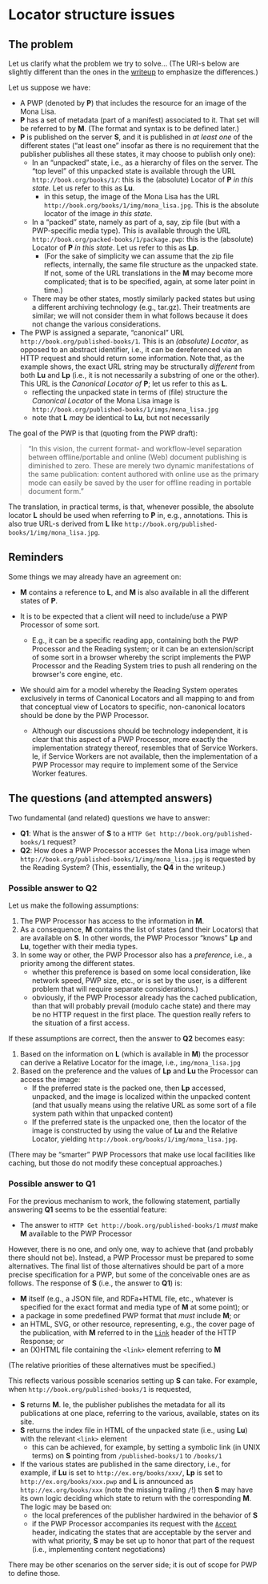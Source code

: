 
# Locator structure issues

## The problem

Let us clarify what the problem we try to solve... (The URI-s below are slightly different than the ones in the [writeup](https://github.com/w3c/dpub-pwp-loc/blob/gh-pages/locators.md) to emphasize the differences.)

Let us suppose we have:

* A PWP (denoted by **P**) that includes the resource for an image of the Mona Lisa.
* **P** has a set of metadata (part of a manifest) associated to it. That set will be referred to by **M**. (The format and syntax is to be defined later.)
* **P** is published on the server **S**, and it is published in *at least one* of the different states (“at least one” insofar as there is no requirement that the publisher publishes all these states, it may choose to publish only one):
   * In an “unpacked” state, i.e., as a hierarchy of files on the server. The “top level” of this unpacked state is available through the URL `http://book.org/books/1/`: this is the (absolute) Locator of **P** *in this state*. Let us refer to this as **Lu**.
     * in this setup, the image of the Mona Lisa has the URL `http://book.org/books/1/img/mona_lisa.jpg`. This is the absolute locator of the image *in this state*.  
   * In a “packed” state, namely as part of a, say, zip file (but with a PWP-specific media type). This is available through the URL `http://book.org/packed-books/1/package.pwp`: this is the (absolute) Locator of **P** *in this state*. Let us refer to this as **Lp**.
     * (For the sake of simplicity we can assume that the zip file reflects, internally, the same file structure as the unpacked state. If not, some of the URL translations in the **M** may become more complicated; that is to be specified, again, at some later point in time.)
   * There may be other states, mostly similarly packed states but using a different archiving technology (e.g., tar.gz). Their treatments are similar; we will not consider them in what follows because it does not change the various considerations.
* The PWP is assigned a separate, “canonical”  URL `http://book.org/published-books/1`. This is an *(absolute) Locator*, as opposed to an abstract identifier, i.e., it can be dereferenced via an HTTP request and should return some information. Note that, as the example shows, the exact URL string may be structurally *different* from both **Lu** and **Lp** (i.e., it is not necessarily a substring of one or the other). This URL is the *Canonical Locator of* **P**; let us refer to this as **L**.
	* reflecting the unpacked state in terms of (file) structure the *Canonical Locator* of the Mona Lisa image is `http://book.org/published-books/1/imgs/mona_lisa.jpg`
    * note that **L** _may_ be identical to **Lu**, but not necessarily

The goal of the PWP is that (quoting from the PWP draft):

>  “In this vision, the current format- and workflow-level separation between offline/portable and online (Web) document publishing is diminished to zero. These are merely two dynamic manifestations of the same publication: content authored with online use as the primary mode can easily be saved by the user for offline reading in portable document form.”

The translation, in practical terms, is that, whenever possible, the absolute locator **L**  should be used when referring to **P** in, e.g., annotations. This is also true URL-s derived from **L** like `http://book.org/published-books/1/img/mona_lisa.jpg`.

## Reminders

Some things we may already have an agreement on:

* **M** contains a reference to **L**, and **M** is also available in all the different states of **P**.
* It is to be expected that a client will need to include/use a PWP Processor of some sort.
  * E.g., it can be a specific reading app, containing both the PWP Processor and the Reading system; or it can be an extension/script of some sort in a browser whereby the script implements the PWP Processor and the Reading System tries to push all rendering on the browser's core engine, etc.

* We should aim for a model whereby the Reading System operates exclusively in terms of Canonical Locators and all mapping to and from that conceptual view of Locators to specific, non-canonical locators should be done by the PWP Processor.
    * Although our discussions should be technology independent, it is clear that this aspect of a PWP Processor, more exactly the implementation strategy thereof, resembles that of Service Workers. Ie, if Service Workers are not available, then the implementation of a PWP Processor may require to implement some of the Service Worker features.

## The questions (and attempted answers)

Two fundamental (and related) questions we have to answer:

* **Q1**: What is the answer of **S** to a `HTTP Get http://book.org/published-books/1` request?
* **Q2**: How does a PWP Processor accesses the Mona Lisa image when `http://book.org/published-books/1/img/mona_lisa.jpg` is requested by the Reading System? (This, essentially, the **Q4** in the writeup.)

### Possible answer to **Q2**

Let us make the following assumptions:

1. The PWP Processor has access to the information in **M**.
2. As a consequence, **M** contains the list of states (and their Locators) that are available on **S**. In other words, the PWP Processor “knows” **Lp** and **Lu**, together with their media types.
3. In some way or other, the PWP Processor also has a *preference*, i.e., a priority among the different states.
   * whether this preference is based on some local consideration, like network speed, PWP size, etc., or is set by the user, is a different problem that will require separate considerations.)
   * obviously, if the PWP Processor already has the cached publication, than that will probably prevail (modulo cache state) and there may be no HTTP request in the first place. The question really refers to the situation of a first access.

If these assumptions are correct, then the answer to **Q2** becomes easy:

1. Based on the information on **L** (which is available in **M**) the processor can derive a Relative Locator for the image, i.e., `img/mona_lisa.jpg`
2. Based on the preference and the values of **Lp** and **Lu** the Processor can access the image:
   * If the preferred state is the packed one, then **Lp** accessed, unpacked, and the image is localized within the unpacked content (and that usually means using the relative URL as some sort of a file system path within that unpacked content)
   * If the preferred state is the unpacked one, then the locator of the image is constructed by using the value of **Lu** and the Relative Locator, yielding `http://book.org/books/1/img/mona_lisa.jpg`.

(There may be “smarter” PWP Processors that make use local facilities like caching, but those do not modify these conceptual approaches.)

### Possible answer to **Q1**

For the previous mechanism to work, the following statement, partially answering **Q1** seems to be the essential feature:

* The answer to `HTTP Get http://book.org/published-books/1` *must* make **M** available to the PWP Processor  

However, there is no one, and only one, way to achieve that (and probably there should not be). Instead, a PWP Processor must be prepared to some alternatives. The final list of those alternatives should be part of a more precise specification for a PWP, but some of the conceivable ones are as follows. The response of **S** (i.e., the answer to **Q1**) is:

* **M** itself (e.g., a JSON file, and RDFa+HTML file, etc., whatever is specified for the exact format and media type of **M** at some point); or
* a package in some predefined PWP format that _must_ include **M**; or
* an HTML, SVG, or other resource, representing, e.g., the cover page of the publication, with **M** referred to in the [`Link`](https://tools.ietf.org/html/rfc5988) header of the HTTP Response; or
* an (X)HTML file containing the `<link>` element referring to **M**

(The relative priorities of these alternatives must be specified.)


This reflects various possible scenarios setting up **S** can take. For example, when `http://book.org/published-books/1` is requested,

* **S** returns **M**. Ie, the publisher publishes the metadata for all its publications at one place, referring to the various, available, states on its site.
* **S** returns the index file in HTML of the unpacked state (i.e., using **Lu**) with the relevant `<link>` element
  * this can be achieved, for example, by setting a symbolic link (in UNIX terms) on **S** pointing from `/published-books/1` to `/books/1`
* If the various states are published in the same directory, i.e., for example, if **Lu** is set to `http://ex.org/books/xxx/`, **Lp** is set to `http://ex.org/books/xxx.pwp` and **L** is announced as `http://ex.org/books/xxx` (note the missing trailing `/`!) then **S** may have its own logic deciding which state to return with the corresponding **M**. The logic may be based on:
  * the local preferences of the publisher hardwired in the behavior of **S**
  * if the PWP Processor accompanies its request with the [`Accept`](https://tools.ietf.org/html/rfc7231#section-5.3.2) header, indicating the states that are acceptable by the server and with what priority, **S** may be set up to honor that part of the request (i.e., implementing content negotiations)

There may be other scenarios on the server side; it is out of scope for PWP to define those.
